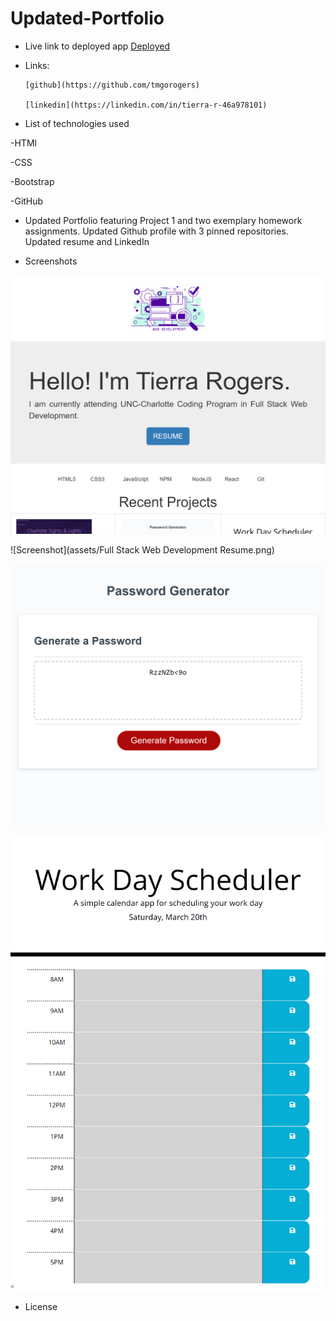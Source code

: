 # Updated-Portfolio

   * Live link to deployed app
         [Deployed](https://tmgorogers.github.io/Updated-Portfolio/)
   * Links:
                 
         [github](https://github.com/tmgorogers)

         [linkedin](https://linkedin.com/in/tierra-r-46a978101)

   * List of technologies used

   -HTMl

   -CSS

   -Bootstrap

   -GitHub

   * Updated Portfolio featuring Project 1 and two exemplary homework assignments. Updated Github profile with 3 pinned repositories. Updated resume and LinkedIn
  
   * Screenshots

   ![Screenshot](assets/UpdatedPortfolio3.png)

   ![Screenshot](assets/Full Stack Web Development Resume.png)

   ![Screenshot](assets/Password-Generator.png)

   ![Screenshot](/assets/Work-Day-Scheduler.png)

   
   * License

   

